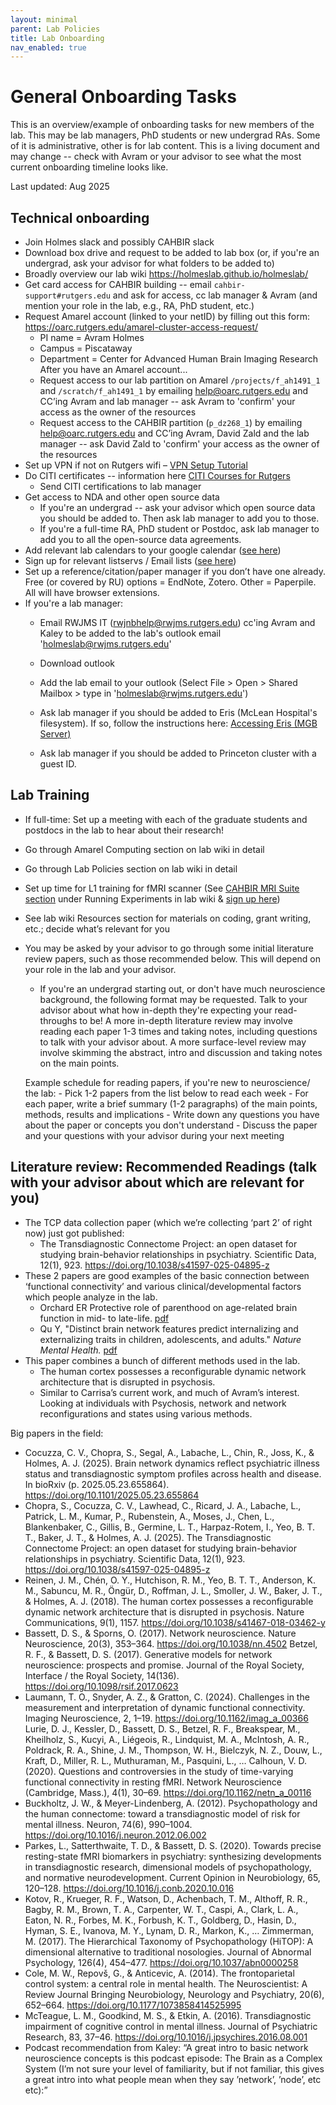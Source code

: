```yaml
---
layout: minimal
parent: Lab Policies
title: Lab Onboarding
nav_enabled: true
---
```


# General Onboarding Tasks
This is an overview/example of onboarding tasks for new members of the lab. This may be lab managers, PhD students or new undergrad RAs. Some of it is administrative, other is for lab content. This is a living document and may change -- check with Avram or your advisor to see what the most current onboarding timeline looks like.  

Last updated: Aug 2025

## Technical onboarding
- Join Holmes slack and possibly CAHBIR slack
- Download box drive and request to be added to lab box (or, if you're an undergrad, ask your advisor for what folders to be added to)
- Broadly overview our lab wiki https://holmeslab.github.io/holmeslab/
- Get card access for CAHBIR building -- email `cahbir-support#rutgers.edu` and ask for access, cc lab manager & Avram (and mention your role in the lab, e.g., RA, PhD student, etc.)
- Request Amarel account (linked to your netID) by filling out this form: https://oarc.rutgers.edu/amarel-cluster-access-request/
    - PI name = Avram Holmes
    - Campus = Piscataway
    - Department = Center for Advanced Human Brain Imaging Research
    After you have an Amarel account...
    - Request access to our lab partition on Amarel `/projects/f_ah1491_1` and `/scratch/f_ah1491_1` by emailing [help@oarc.rutgers.edu](mailto:help@oarc.rutgers.edu) and CC’ing Avram and lab manager -- ask Avram to 'confirm' your access as the owner of the resources
    - Request access to the CAHBIR partition (`p_dz268_1`) by emailing [help@oarc.rutgers.edu](mailto:help@oarc.rutgers.edu) and CC’ing Avram, David Zald and the lab manager -- ask David Zald to 'confirm' your access as the owner of the resources
- Set up VPN if not on Rutgers wifi – [VPN Setup Tutorial](https://holmeslab.github.io/holmeslab/docs/Amarel/rutgers-vpn/)
- Do CITI certificates -- information here [CITI Courses for Rutgers](https://holmeslab.github.io/holmeslab/docs/Admin/citi/) 
    - Send CITI certifications to lab manager
- Get access to NDA and other open source data 
    - If you're an undergrad -- ask your advisor which open source data you should be added to. Then ask lab manager to add you to those.
    - If you're a full-time RA, PhD student or Postdoc, ask lab manager to add you to all the open-source data agreements.
- Add relevant lab calendars to your google calendar ([see here](https://holmeslab.github.io/holmeslab/docs/Policies/software-we-use/#shared-calendars-google-calendar))
- Sign up for relevant listservs / Email lists ([see here](https://holmeslab.github.io/holmeslab/docs/Policies/software-we-use/#shared-calendars-google-calendar))
- Set up a reference/citation/paper manager if you don’t have one already. Free (or covered by RU) options = EndNote, Zotero. Other = Paperpile. All will have browser extensions.
- If you're a lab manager:
    - Email RWJMS IT ([rwjnbhelp@rwjms.rutgers.edu](mailto:rwjnbhelp@rwjms.rutgers.edu)) cc'ing Avram and Kaley to be added to the lab's outlook email 'holmeslab@rwjms.rutgers.edu'
    - Download outlook
    - Add the lab email to your outlook (Select File > Open > Shared Mailbox > type in 'holmeslab@rwjms.rutgers.edu')

    - Ask lab manager if you should be added to Eris (McLean Hospital's filesystem). If so, follow the instructions here: [Accessing Eris (MGB Server)](https://holmeslab.github.io/holmeslab/docs/PCX/accessing-eris/)
    - Ask lab manager if you should be added to Princeton cluster with a guest ID. 


## Lab Training
- If full-time: Set up a meeting with each of the graduate students and postdocs in the lab to hear about their research!
- Go through Amarel Computing section on lab wiki in detail 
- Go through Lab Policies section on lab wiki in detail 
- Set up time for L1 training for fMRI scanner (See [CAHBIR MRI Suite section](https://holmeslab.github.io/holmeslab/docs/Experiments/mri/) under Running Experiments in lab wiki & [sign up here](https://sites.rutgers.edu/cahbir/level-1-training-signups-open/))
- See lab wiki Resources section for materials on coding, grant writing, etc.; decide what’s relevant for you
- You may be asked by your advisor to go through some initial literature review papers, such as those recommended below. This will depend on your role in the lab and your advisor.
    - If you're an undergrad starting out, or don't have much neuroscience background, the following format may be requested. Talk to your advisor about what how in-depth they're expecting your read-throughs to be! A more in-depth literature review may involve reading each paper 1-3 times and taking notes, including questions to talk with your advisor about. A more surface-level review may involve skimming the abstract, intro and discussion and taking notes on the main points.

    Example schedule for reading papers, if you're new to neuroscience/ the lab:
        - Pick 1-2 papers from the list below to read each week
        - For each paper, write a brief summary (1-2 paragraphs) of the main points, methods, results and implications
        - Write down any questions you have about the paper or concepts you don't understand
        - Discuss the paper and your questions with your advisor during your next meeting

## Literature review: Recommended Readings (talk with your advisor about which are relevant for you)
- The TCP data collection paper (which we’re collecting ‘part 2’ of right now) just got published:
    - The Transdiagnostic Connectome Project: an open dataset for studying brain-behavior relationships in psychiatry. Scientific Data, 12(1), 923. https://doi.org/10.1038/s41597-025-04895-z 
- These 2 papers are good examples of the basic connection between ‘functional connectivity’ and various clinical/developmental factors which people analyze in the lab.
    - Orchard ER Protective role of parenthood on age-related brain function in mid- to late-life.  [pdf]()
    - Qu Y, "Distinct brain network features predict internalizing and externalizing traits in children, adolescents, and adults." *Nature Mental Health.*  [pdf](https://holmeslab.rutgers.edu/wp-content/uploads/2025/04/Qu2025_NatNeuro.pdf)
- This paper combines a bunch of different methods used in the lab. 
    - The human cortex possesses a reconfigurable dynamic network architecture that is disrupted in psychosis. 
    - Similar to Carrisa’s current work, and much of Avram’s interest. Looking at individuals with Psychosis, network and network reconfigurations and states using various methods.



Big papers in the field:




- Cocuzza, C. V., Chopra, S., Segal, A., Labache, L., Chin, R., Joss, K., & Holmes, A. J. (2025). Brain network dynamics reflect psychiatric illness status and transdiagnostic symptom profiles across health and disease. In bioRxiv (p. 2025.05.23.655864). https://doi.org/10.1101/2025.05.23.655864 
- Chopra, S., Cocuzza, C. V., Lawhead, C., Ricard, J. A., Labache, L., Patrick, L. M., Kumar, P., Rubenstein, A., Moses, J., Chen, L., Blankenbaker, C., Gillis, B., Germine, L. T., Harpaz-Rotem, I., Yeo, B. T. T., Baker, J. T., & Holmes, A. J. (2025). The Transdiagnostic Connectome Project: an open dataset for studying brain-behavior relationships in psychiatry. Scientific Data, 12(1), 923. https://doi.org/10.1038/s41597-025-04895-z 
- Reinen, J. M., Chén, O. Y., Hutchison, R. M., Yeo, B. T. T., Anderson, K. M., Sabuncu, M. R., Öngür, D., Roffman, J. L., Smoller, J. W., Baker, J. T., & Holmes, A. J. (2018). The human cortex possesses a reconfigurable dynamic network architecture that is disrupted in psychosis. Nature Communications, 9(1), 1157. https://doi.org/10.1038/s41467-018-03462-y 
- Bassett, D. S., & Sporns, O. (2017). Network neuroscience. Nature Neuroscience, 20(3), 353–364. https://doi.org/10.1038/nn.4502 
Betzel, R. F., & Bassett, D. S. (2017). Generative models for network neuroscience: prospects and promise. Journal of the Royal Society, Interface / the Royal Society, 14(136). https://doi.org/10.1098/rsif.2017.0623 
- Laumann, T. O., Snyder, A. Z., & Gratton, C. (2024). Challenges in the measurement and interpretation of dynamic functional connectivity. Imaging Neuroscience, 2, 1–19. https://doi.org/10.1162/imag_a_00366 
Lurie, D. J., Kessler, D., Bassett, D. S., Betzel, R. F., Breakspear, M., Kheilholz, S., Kucyi, A., Liégeois, R., Lindquist, M. A., McIntosh, A. R., Poldrack, R. A., Shine, J. M., Thompson, W. H., Bielczyk, N. Z., Douw, L., Kraft, D., Miller, R. L., Muthuraman, M., Pasquini, L., … Calhoun, V. D. (2020). Questions and controversies in the study of time-varying functional connectivity in resting fMRI. Network Neuroscience (Cambridge, Mass.), 4(1), 30–69. https://doi.org/10.1162/netn_a_00116 
- Buckholtz, J. W., & Meyer-Lindenberg, A. (2012). Psychopathology and the human connectome: toward a transdiagnostic model of risk for mental illness. Neuron, 74(6), 990–1004. https://doi.org/10.1016/j.neuron.2012.06.002 
- Parkes, L., Satterthwaite, T. D., & Bassett, D. S. (2020). Towards precise resting-state fMRI biomarkers in psychiatry: synthesizing developments in transdiagnostic research, dimensional models of psychopathology, and normative neurodevelopment. Current Opinion in Neurobiology, 65, 120–128. https://doi.org/10.1016/j.conb.2020.10.016 
- Kotov, R., Krueger, R. F., Watson, D., Achenbach, T. M., Althoff, R. R., Bagby, R. M., Brown, T. A., Carpenter, W. T., Caspi, A., Clark, L. A., Eaton, N. R., Forbes, M. K., Forbush, K. T., Goldberg, D., Hasin, D., Hyman, S. E., Ivanova, M. Y., Lynam, D. R., Markon, K., … Zimmerman, M. (2017). The Hierarchical Taxonomy of Psychopathology (HiTOP): A dimensional alternative to traditional nosologies. Journal of Abnormal Psychology, 126(4), 454–477. https://doi.org/10.1037/abn0000258 
- Cole, M. W., Repovš, G., & Anticevic, A. (2014). The frontoparietal control system: a central role in mental health. The Neuroscientist: A Review Journal Bringing Neurobiology, Neurology and Psychiatry, 20(6), 652–664. https://doi.org/10.1177/1073858414525995 
- McTeague, L. M., Goodkind, M. S., & Etkin, A. (2016). Transdiagnostic impairment of cognitive control in mental illness. Journal of Psychiatric Research, 83, 37–46. https://doi.org/10.1016/j.jpsychires.2016.08.001 
- Podcast recommendation from Kaley: “A great intro to basic network neuroscience concepts is this podcast episode: The Brain as a Complex System (I’m not sure your level of familiarity, but if not familiar, this gives a great intro into what people mean when they say ’network’, ’node’, etc etc):”